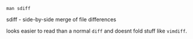```
man sdiff
```

sdiff - side-by-side merge of file differences

looks easier to read than a normal `diff` and doesnt fold stuff like `vimdiff`.
